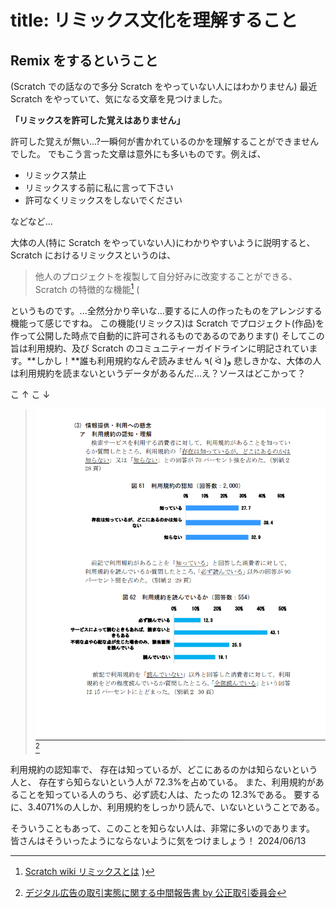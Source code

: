 # title: リミックス文化を理解すること

## Remix をするということ

(Scratch での話なので多分 Scratch をやっていない人にはわかりません)
最近 Scratch をやっていて、気になる文章を見つけました。

**「リミックスを許可した覚えはありません」**

許可した覚えが無い...?一瞬何が書かれているのかを理解することができませんでした。
でもこう言った文章は意外にも多いものです。例えば、

- リミックス禁止
- リミックスする前に私に言って下さい
- 許可なくリミックスをしないでください

などなど...

大体の人(特に Scratch をやっていない人)にわかりやすいように説明すると、
Scratch におけるリミックスというのは、

> 他人のプロジェクトを複製して自分好みに改変することができる、Scratch の特徴的な機能[^1]
> (
> [^1]: [Scratch wiki リミックスとは](https://ja.scratch-wiki.info/wiki/リミックス)
> )

というものです。...全然分かり辛いな...要するに人の作ったものをアレンジする機能って感じですね。
この機能(リミックス)は Scratch でプロジェクト(作品)を作って公開した時点で自動的に許可されるものであるのであります()
そしてこの旨は利用規約、及び Scratch のコミュニティーガイドラインに明記されています。**しかし！**誰も利用規約なんぞ読みません ٩( ᐛ )و
悲しきかな、大体の人は利用規約を読まないというデータがあるんだ...え？ソースはどこかって？

こ ↑ こ ↓

> ![](./img/percent-of-polycy-viewers.png)[^2]
> 
> [^2]: [デジタル広告の取引実態に関する中間報告書 by 公正取引委員会](https://www.jftc.go.jp/houdou/pressrelease/2020/apr/digital/200428betten.pdf)

利用規約の認知率で、
存在は知っているが、どこにあるのかは知らないという人と、
存在すら知らないという人が 72.3%を占めている。
また、利用規約があることを知っている人のうち、必ず読む人は、たったの 12.3%である。
要するに、3.4071%の人しか、利用規約をしっかり読んで、いないということである。

そういうこともあって、このことを知らない人は、非常に多いのであります。
皆さんはそういったようにならないように気をつけましょう！
<date>2024/06/13</date>
